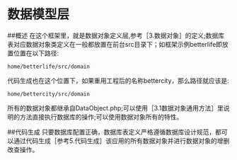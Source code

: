 # 数据模型层

##概述
在这个框架里，就是数据对象定义层,参考［3.数据对象］的定义;数据库表对应数据对象类定义在一般都放置在前台src目录下；如框架示例betterlife即放置位置在以下路径:

    home/betterlife/src/domain

代码生成也在这个位置下，如果重用工程后的名称bettercity，那么路径就应该是:

    home/bettercity/src/domain

所有的数据对象都继承自DataObject.php;可以使用［3.1数据对象通用方法］里说明的方法直接执行数据库的操作;可以使用数据对象所有的特性。


##代码生成
只要数据库配置正确，数据库表定义严格遵循数据库设计规范，都可以通过代码生成［参考5.代码生成］该应用的所有数据对象并进行数据对象的增删改查操作。




